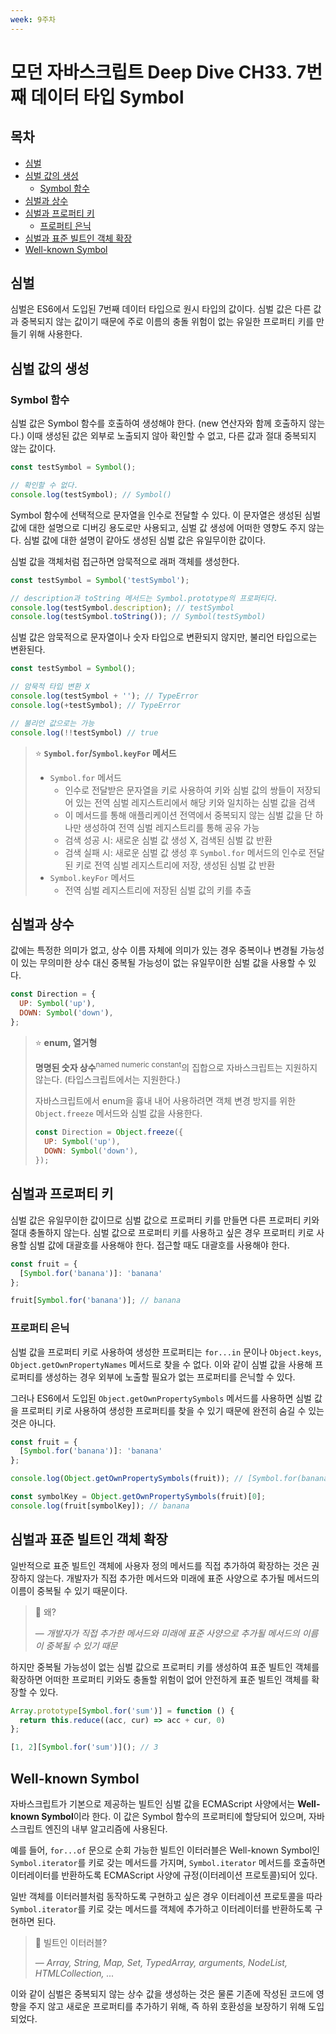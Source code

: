 ```yaml
---
week: 9주차
---
```


# 모던 자바스크립트 Deep Dive CH33. 7번째 데이터 타입 Symbol

## 목차

  - [심벌](#심벌)
  - [심벌 값의 생성](#심벌-값의-생성)
    - [Symbol 함수](#symbol-함수)
  - [심벌과 상수](#심벌과-상수)
  - [심벌과 프로퍼티 키](#심벌과-프로퍼티-키)
    - [프로퍼티 은닉](#프로퍼티-은닉)
  - [심벌과 표준 빌트인 객체 확장](#심벌과-표준-빌트인-객체-확장)
  - [Well-known Symbol](#well-known-symbol)

## 심벌

심벌은 ES6에서 도입된 7번째 데이터 타입으로 원시 타입의 값이다. 심벌 값은 다른 값과 중복되지 않는 값이기 때문에 주로 이름의 충돌 위험이 없는 유일한 프로퍼티 키를 만들기 위해 사용한다.

## 심벌 값의 생성

### Symbol 함수

심벌 값은 Symbol 함수를 호출하여 생성해야 한다. (new 연산자와 함께 호출하지 않는다.) 이때 생성된 값은 외부로 노출되지 않아 확인할 수 없고, 다른 값과 절대 중복되지 않는 값이다.

```js
const testSymbol = Symbol();

// 확인할 수 없다.
console.log(testSymbol); // Symbol()
```

Symbol 함수에 선택적으로 문자열을 인수로 전달할 수 있다. 이 문자열은 생성된 심벌 값에 대한 설명으로 디버깅 용도로만 사용되고, 심벌 값 생성에 어떠한 영향도 주지 않는다. 심벌 값에 대한 설명이 같아도 생성된 심벌 값은 유일무이한 값이다.

심벌 값을 객체처럼 접근하면 암묵적으로 래퍼 객체를 생성한다.

```js
const testSymbol = Symbol('testSymbol');

// description과 toString 메서드는 Symbol.prototype의 프로퍼티다.
console.log(testSymbol.description); // testSymbol
console.log(testSymbol.toString()); // Symbol(testSymbol)
```

심벌 값은 암묵적으로 문자열이나 숫자 타입으로 변환되지 않지만, 불리언 타입으로는 변환된다. 

```js
const testSymbol = Symbol();

// 암묵적 타입 변환 X
console.log(testSymbol + ''); // TypeError
console.log(+testSymbol); // TypeError

// 불리언 값으로는 가능
console.log(!!testSymbol) // true
```

> ⭐ **`Symbol.for`/`Symbol.keyFor` 메서드**
>
> * `Symbol.for` 메서드
>   - 인수로 전달받은 문자열을 키로 사용하여 키와 심벌 값의 쌍들이 저장되어 있는 전역 심벌 레지스트리에서 해당 키와 일치하는 심벌 값을 검색
>   - 이 메서드를 통해 애플리케이션 전역에서 중복되지 않는 심벌 값을 단 하나만 생성하여 전역 심벌 레지스트리를 통해 공유 가능
>   - 검색 성공 시: 새로운 심벌 값 생성 X, 검색된 심벌 값 반환
>   - 검색 실패 시: 새로운 심벌 값 생성 후 `Symbol.for` 메서드의 인수로 전달된 키로 전역 심벌 레지스트리에 저장, 생성된 심벌 값 반환
> * `Symbol.keyFor` 메서드
>   - 전역 심벌 레지스트리에 저장된 심벌 값의 키를 추출

## 심벌과 상수

값에는 특정한 의미가 없고, 상수 이름 자체에 의미가 있는 경우 중복이나 변경될 가능성이 있는 무의미한 상수 대신 중복될 가능성이 없는 유일무이한 심벌 값을 사용할 수 있다.

```js
const Direction = {
  UP: Symbol('up'),
  DOWN: Symbol('down'),
};
```

> ⭐ **enum, 열거형**
>
> **명명된 숫자 상수**<sup>named numeric constant</sup>의 집합으로 자바스크립트는 지원하지 않는다. (타입스크립트에서는 지원한다.)
> 
> 자바스크립트에서 enum을 흉내 내어 사용하려면 객체 변경 방지를 위한 `Object.freeze` 메서드와 심벌 값을 사용한다.
> ```js
> const Direction = Object.freeze({
>   UP: Symbol('up'),  
>   DOWN: Symbol('down'),  
> });
> ```

## 심벌과 프로퍼티 키

심벌 값은 유일무이한 값이므로 심벌 값으로 프로퍼티 키를 만들면 다른 프로퍼티 키와 절대 충돌하지 않는다. 심벌 값으로 프로퍼티 키를 사용하고 싶은 경우 프로퍼티 키로 사용할 심벌 값에 대괄호를 사용해야 한다. 접근할 때도 대괄호를 사용해야 한다.

```js
const fruit = {
  [Symbol.for('banana')]: 'banana'
};

fruit[Symbol.for('banana')]; // banana
```

### 프로퍼티 은닉

심벌 값을 프로퍼티 키로 사용하여 생성한 프로퍼티는 `for...in` 문이나 `Object.keys`, `Object.getOwnPropertyNames` 메서드로 찾을 수 없다. 이와 같이 심벌 값을 사용해 프로퍼티를 생성하는 경우 외부에 노출할 필요가 없는 프로퍼티를 은닉할 수 있다.

그러나 ES6에서 도입된 `Object.getOwnPropertySymbols` 메서드를 사용하면 심벌 값을 프로퍼티 키로 사용하여 생성한 프로퍼티를 찾을 수 있기 때문에 완전히 숨길 수 있는 것은 아니다.

```js
const fruit = {
  [Symbol.for('banana')]: 'banana'
};

console.log(Object.getOwnPropertySymbols(fruit)); // [Symbol.for(banana)]

const symbolKey = Object.getOwnPropertySymbols(fruit)[0];
console.log(fruit[symbolKey]); // banana
```

## 심벌과 표준 빌트인 객체 확장

일반적으로 표준 빌트인 객체에 사용자 정의 메서드를 직접 추가하여 확장하는 것은 권장하지 않는다. 개발자가 직접 추가한 메서드와 미래에 표준 사양으로 추가될 메서드의 이름이 중복될 수 있기 때문이다.

> 💭 왜?
>
> — *개발자가 직접 추가한 메서드와 미래에 표준 사양으로 추가될 메서드의 이름이 중복될 수 있기 때문*

하지만 중복될 가능성이 없는 심벌 값으로 프로퍼티 키를 생성하여 표준 빌트인 객체를 확장하면 어떠한 프로퍼티 키와도 충돌할 위험이 없어 안전하게 표준 빌트인 객체를 확장할 수 있다.

```js
Array.prototype[Symbol.for('sum')] = function () {
  return this.reduce((acc, cur) => acc + cur, 0)
};

[1, 2][Symbol.for('sum')](); // 3
```

## Well-known Symbol

자바스크립트가 기본으로 제공하는 빌트인 심벌 값을 ECMAScript 사양에서는 **Well-known Symbol**이라 한다. 이 값은 Symbol 함수의 프로퍼티에 할당되어 있으며, 자바스크립트 엔진의 내부 알고리즘에 사용된다.

예를 들어, `for...of` 문으로 순회 가능한 빌트인 이터러블은 Well-known Symbol인 `Symbol.iterator`를 키로 갖는 메서드를 가지며, `Symbol.iterator` 메서드를 호출하면 이터레이터를 반환하도록 ECMAScript 사양에 규정(이터레이션 프로토콜)되어 있다. 

일반 객체를 이터러블처럼 동작하도록 구현하고 싶은 경우 이터레이션 프로토콜을 따라 `Symbol.iterator`를 키로 갖는 메서드를 객체에 추가하고 이터레이터를 반환하도록 구현하면 된다.

> 💭 빌트인 이터러블?
>
> — *Array, String, Map, Set, TypedArray, arguments, NodeList, HTMLCollection, ...*

이와 같이 심벌은 중복되지 않는 상수 값을 생성하는 것은 물론 기존에 작성된 코드에 영향을 주지 않고 새로운 프로퍼티를 추가하기 위해, 즉 하위 호환성을 보장하기 위해 도입되었다.
